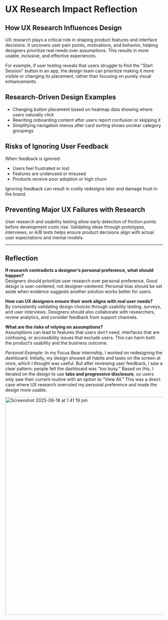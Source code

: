 # UX Research Impact Reflection

## How UX Research Influences Design

UX research plays a critical role in shaping product features and interface decisions. It uncovers user pain points, motivations, and behavior, helping designers prioritize real needs over assumptions. This results in more usable, inclusive, and effective experiences.

For example, if user testing reveals that users struggle to find the "Start Session" button in an app, the design team can prioritize making it more visible or changing its placement, rather than focusing on purely visual enhancements.

## Research-Driven Design Examples

- Changing button placement based on heatmap data showing where users naturally click
- Rewriting onboarding content after users report confusion or skipping it
- Simplifying navigation menus after card sorting shows unclear category groupings

## Risks of Ignoring User Feedback

When feedback is ignored:
- Users feel frustrated or lost
- Features are underused or misused
- Products receive poor adoption or high churn

Ignoring feedback can result in costly redesigns later and damage trust in the brand.

## Preventing Major UX Failures with Research

User research and usability testing allow early detection of friction points before development costs rise. Validating ideas through prototypes, interviews, or A/B tests helps ensure product decisions align with actual user expectations and mental models.

---
## Reflection

**If research contradicts a designer’s personal preference, what should happen?**  
Designers should prioritize user research over personal preference. Good design is user-centered, not designer-centered. Personal bias should be set aside when evidence suggests another solution works better for users.

**How can UX designers ensure their work aligns with real user needs?**  
By consistently validating design choices through usability testing, surveys, and user interviews. Designers should also collaborate with researchers, review analytics, and consider feedback from support channels.

**What are the risks of relying on assumptions?**  
Assumptions can lead to features that users don’t need, interfaces that are confusing, or accessibility issues that exclude users. This can harm both the product’s usability and the business outcome.

*Personal Example:* In my Focus Bear internship, I worked on redesigning the dashboard. Initially, my design showed all habits and tasks on the screen at once, which I thought was useful. But after reviewing user feedback, I saw a clear pattern: people felt the dashboard was “too busy.” Based on this, I iterated on the design to use **tabs and progressive disclosure**, so users only saw their current routine with an option to “View All.” This was a direct case where UX research overruled my personal preference and made the design more usable.  


<img width="929" height="695" alt="Screenshot 2025-08-18 at 1 41 19 pm" src="https://github.com/user-attachments/assets/0f9257c2-235b-467e-abc4-c11c0c1af432" />
